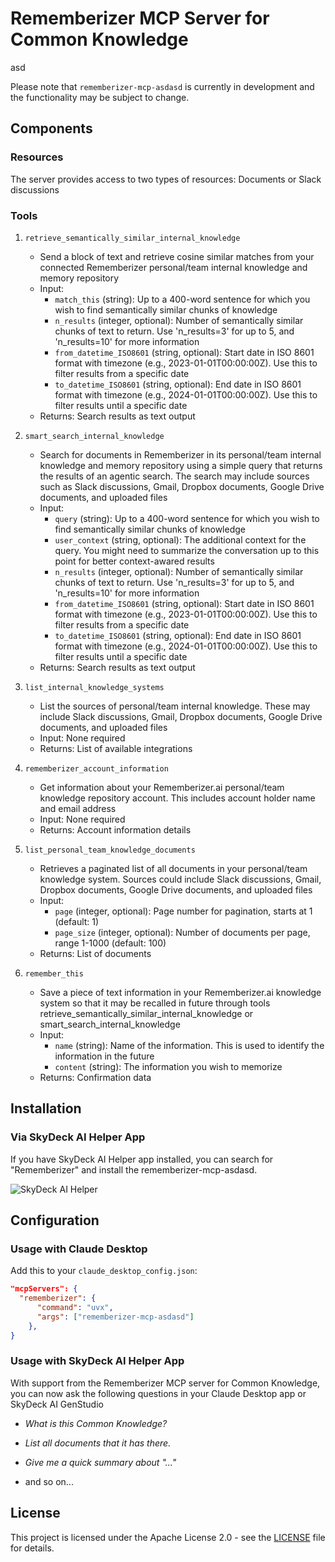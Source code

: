 # Rememberizer MCP Server for Common Knowledge

asd

Please note that `rememberizer-mcp-asdasd` is currently in development and the functionality may be subject to change.

## Components

### Resources

The server provides access to two types of resources: Documents or Slack discussions

### Tools

1. `retrieve_semantically_similar_internal_knowledge`

    - Send a block of text and retrieve cosine similar matches from your connected Rememberizer personal/team internal knowledge and memory repository
    - Input:
        - `match_this` (string): Up to a 400-word sentence for which you wish to find semantically similar chunks of knowledge
        - `n_results` (integer, optional): Number of semantically similar chunks of text to return. Use 'n_results=3' for up to 5, and 'n_results=10' for more information
        - `from_datetime_ISO8601` (string, optional): Start date in ISO 8601 format with timezone (e.g., 2023-01-01T00:00:00Z). Use this to filter results from a specific date
        - `to_datetime_ISO8601` (string, optional): End date in ISO 8601 format with timezone (e.g., 2024-01-01T00:00:00Z). Use this to filter results until a specific date
    - Returns: Search results as text output

2. `smart_search_internal_knowledge`

    - Search for documents in Rememberizer in its personal/team internal knowledge and memory repository using a simple query that returns the results of an agentic search. The search may include sources such as Slack discussions, Gmail, Dropbox documents, Google Drive documents, and uploaded files
    - Input:
        - `query` (string): Up to a 400-word sentence for which you wish to find semantically similar chunks of knowledge
        - `user_context` (string, optional): The additional context for the query. You might need to summarize the conversation up to this point for better context-awared results
        - `n_results` (integer, optional): Number of semantically similar chunks of text to return. Use 'n_results=3' for up to 5, and 'n_results=10' for more information
        - `from_datetime_ISO8601` (string, optional): Start date in ISO 8601 format with timezone (e.g., 2023-01-01T00:00:00Z). Use this to filter results from a specific date
        - `to_datetime_ISO8601` (string, optional): End date in ISO 8601 format with timezone (e.g., 2024-01-01T00:00:00Z). Use this to filter results until a specific date
    - Returns: Search results as text output

3. `list_internal_knowledge_systems`

    - List the sources of personal/team internal knowledge. These may include Slack discussions, Gmail, Dropbox documents, Google Drive documents, and uploaded files
    - Input: None required
    - Returns: List of available integrations

4. `rememberizer_account_information`

    - Get information about your Rememberizer.ai personal/team knowledge repository account. This includes account holder name and email address
    - Input: None required
    - Returns: Account information details

5. `list_personal_team_knowledge_documents`

    - Retrieves a paginated list of all documents in your personal/team knowledge system. Sources could include Slack discussions, Gmail, Dropbox documents, Google Drive documents, and uploaded files
    - Input:
        - `page` (integer, optional): Page number for pagination, starts at 1 (default: 1)
        - `page_size` (integer, optional): Number of documents per page, range 1-1000 (default: 100)
    - Returns: List of documents

6. `remember_this`

    - Save a piece of text information in your Rememberizer.ai knowledge system so that it may be recalled in future through tools retrieve_semantically_similar_internal_knowledge or smart_search_internal_knowledge
    - Input:
        - `name` (string): Name of the information. This is used to identify the information in the future
        - `content` (string): The information you wish to memorize
    - Returns: Confirmation data

## Installation

### Via SkyDeck AI Helper App

If you have SkyDeck AI Helper app installed, you can search for "Rememberizer" and install the rememberizer-mcp-asdasd.

![SkyDeck AI Helper](https://docs.rememberizer.ai/~gitbook/image?url=https%3A%2F%2F2952947711-files.gitbook.io%2F%7E%2Ffiles%2Fv0%2Fb%2Fgitbook-x-prod.appspot.com%2Fo%2Fspaces%252FyNqpTh7Mh66N0RnO0k24%252Fuploads%252FYyy7b70uYnO8Gm5V7spp%252Fimage.png%3Falt%3Dmedia%26token%3D008d56ea-44f8-482a-a889-f7d933f1d734&width=768&dpr=2&quality=100&sign=661e8789&sv=2)

## Configuration

### Usage with Claude Desktop

Add this to your `claude_desktop_config.json`:

```json
"mcpServers": {
  "rememberizer": {
      "command": "uvx",
      "args": ["rememberizer-mcp-asdasd"]
    },
}
```

### Usage with SkyDeck AI Helper App

With support from the Rememberizer MCP server for Common Knowledge, you can now ask the following questions in your Claude Desktop app or SkyDeck AI GenStudio

-   _What is this Common Knowledge?_

-   _List all documents that it has there._

-   _Give me a quick summary about "..."_

-   and so on...

## License

This project is licensed under the Apache License 2.0 - see the [LICENSE](LICENSE) file for details.
